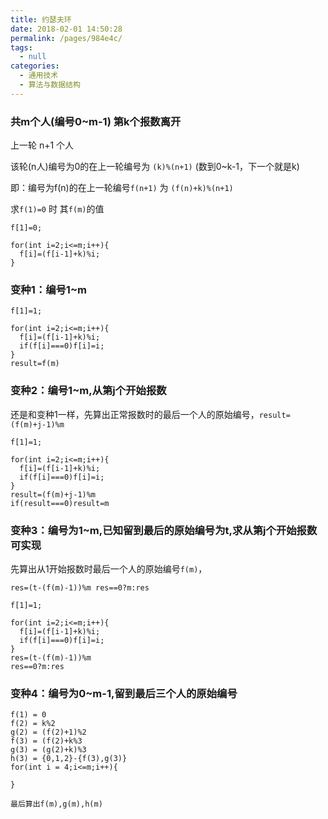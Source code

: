 ```yaml
---
title: 约瑟夫环
date: 2018-02-01 14:50:28
permalink: /pages/984e4c/
tags: 
  - null
categories: 
  - 通用技术
  - 算法与数据结构
---
```


### 共m个人(编号0~m-1) 第k个报数离开


上一轮 n+1 个人

该轮(n人)编号为0的在上一轮编号为 `(k)%(n+1)` (数到0~k-1，下一个就是k)

即：编号为f(n)的在上一轮编号`f(n+1)` 为 `(f(n)+k)%(n+1)`


求`f(1)=0` 时 其`f(m)`的值

```
f[1]=0;

for(int i=2;i<=m;i++){
  f[i]=(f[i-1]+k)%i;
}

```

### 变种1：编号1~m


```
f[1]=1;

for(int i=2;i<=m;i++){
  f[i]=(f[i-1]+k)%i;
  if(f[i]===0)f[i]=i;
}
result=f(m)
```

### 变种2：编号1~m,从第j个开始报数

还是和变种1一样，先算出正常报数时的最后一个人的原始编号，`result=(f(m)+j-1)%m`

```
f[1]=1;

for(int i=2;i<=m;i++){
  f[i]=(f[i-1]+k)%i;
  if(f[i]===0)f[i]=i;
}
result=(f(m)+j-1)%m
if(result===0)result=m
```

### 变种3：编号为1~m,已知留到最后的原始编号为t,求从第j个开始报数可实现

先算出从1开始报数时最后一个人的原始编号`f(m)`， 

`res=(t-(f(m)-1))%m res==0?m:res`

```
f[1]=1;

for(int i=2;i<=m;i++){
  f[i]=(f[i-1]+k)%i;
  if(f[i]===0)f[i]=i;
}
res=(t-(f(m)-1))%m 
res==0?m:res
```

### 变种4：编号为0~m-1,留到最后三个人的原始编号

```
f(1) = 0
f(2) = k%2
g(2) = (f(2)+1)%2
f(3) = (f(2)+k%3
g(3) = (g(2)+k)%3
h(3) = {0,1,2}-{f(3),g(3)}
for(int i = 4;i<=m;i++){
  
}

最后算出f(m),g(m),h(m)
```